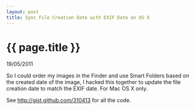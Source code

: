 ```yaml
---
layout: post
title: Sync File Creation Date with EXIF Date on OS X
---
```


# {{ page.title }}

<p class="meta">19/05/2011</p>

So I could order my images in the Finder and use Smart Folders based on the created date of the image, I hacked this together to update the file creation date to match the EXIF date. For Mac OS X only.

<script src="http://gist.github.com/310413.js?file=exifDateSync.rb">/**/</script>

See <a href="http://gist.github.com/310413">http://gist.github.com/310413</a> for all the code.
